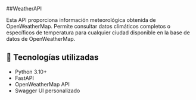 ##WeatherAPI

Esta API proporciona información meteorológica obtenida de OpenWeatherMap. Permite consultar datos climáticos completos o específicos de temperatura para cualquier ciudad disponible en la base de datos de OpenWeatherMap.

## 🚀 Tecnologías utilizadas

- Python 3.10+
- FastAPI
- OpenWeatherMap API
- Swagger UI personalizado
